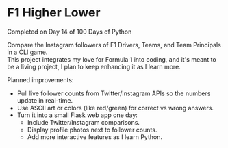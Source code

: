 # F1 Higher Lower
Completed on Day 14 of 100 Days of Python

Compare the Instagram followers of F1 Drivers, Teams, and Team Principals in a CLI game.  
This project integrates my love for Formula 1 into coding, and it's meant to be a living project, I plan to keep enhancing it as I learn more.

Planned improvements:
- Pull live follower counts from Twitter/Instagram APIs so the numbers update in real-time.
- Use ASCII art or colors (like red/green) for correct vs wrong answers.
- Turn it into a small Flask web app one day:
    - Include Twitter/Instagram comparisons.
    - Display profile photos next to follower counts.
    - Add more interactive features as I learn Python.
